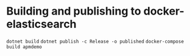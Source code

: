 # Building and publishing to docker-elasticsearch #
```dotnet build```
```dotnet publish -c Release -o published```
```docker-compose build apmdemo```